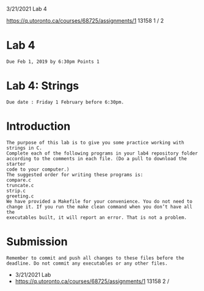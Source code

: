 3/21/2021 Lab 4

https://q.utoronto.ca/courses/68725/assignments/1 13158 1 / 2

# Lab 4

```
Due Feb 1, 2019 by 6:30pm Points 1
```
# Lab 4: Strings

```
Due date : Friday 1 February before 6:30pm.
```
# Introduction

```
The purpose of this lab is to give you some practice working with strings in C.
Complete each of the following programs in your lab4 repository folder according to the comments in each file. (Do a pull to download the starter
code to your computer.)
The suggested order for writing these programs is:
compare.c
truncate.c
strip.c
greeting.c
We have provided a Makefile for your convenience. You do not need to change it. If you run the make clean command when you don’t have all the
executables built, it will report an error. That is not a problem.
```
# Submission

```
Remember to commit and push all changes to these files before the deadline. Do not commit any executables or any other files.
```

- 3/21/2021 Lab
- https://q.utoronto.ca/courses/68725/assignments/1 13158 2 /

